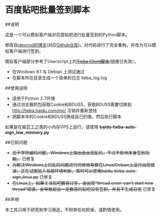 百度贴吧批量签到脚本
=====================

##说明

这是一个可以模拟客户端对百度贴吧进行批量签到的Python脚本。

修改自[idevcod的博文](http://blog.csdn.net/idevcod/article/details/11479897)(对应[Github仓库](https://github.com/ifreefly/baidu_bot))。对代码进行了完全重构，并改为可以模拟客户端进行签到。

模拟客户端部分参考了Userscript上的<del>[Tieba Client脚本](http://userscripts.org/scripts/review/177032)</del>(链接已失效）。

* 在Windows 8.1 与 Debian 上测试通过
* 在脚本所在目录生成一个简单的日志 tieba_log.log

##使用说明

* 适用于Python 2.7环境
* 通过浏览器抓包获取Cookie和BDUSS，获取BDUSS需要切换到 http://tieba.baidu.com/mo/ 注销并重新登陆
* 把脚本中的Cookie和BDUSS换成自己的值，然后执行脚本

如果是在搬瓦工之类的小内存VPS上运行，请使用 **baidu-tieba-auto-sign_low_memory.py**


##已知问题

* <del>由于字符编码问题，Windows上输出会出现乱码，不过不影响本身签到功能。</del> 已修复
* <del>为解决Windows上的乱码问题进行的修改导致在Linux/Debian上运行出现错误，正在试图加入系统环境判断，暂时可以使用baidu-tieba-auto-sign_linux.py</del> 已修复
* <del>在Linux上，如果关注贴吧数目过多，会出现“thread.error: can't start new thread”错误，会导致超出一定数目的贴吧没有签到，并且不生成日志</del> 已修复

##声明

本工具只用于研究和学习用途，不附带任何担保，请酌情使用。
